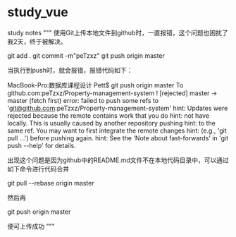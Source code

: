 # study_vue
study notes
"""
使用Git上传本地文件到github时，一直报错，这个问题也困扰了我2天，终于被解决。

git add .
git commit -m"peTzxz"
git push origin master

当执行到push时，就会报错，报错代码如下：

MacBook-Pro:数据库课程设计 Pett$ git push origin master
To github.com:peTzxz/Property-management-system
 ! [rejected]        master -> master (fetch first)
error: failed to push some refs to 'git@github.com:peTzxz/Property-management-system'
hint: Updates were rejected because the remote contains work that you do
hint: not have locally. This is usually caused by another repository pushing
hint: to the same ref. You may want to first integrate the remote changes
hint: (e.g., 'git pull ...') before pushing again.
hint: See the 'Note about fast-forwards' in 'git push --help' for details.

出现这个问题是因为github中的README.md文件不在本地代码目录中，可以通过如下命令进行代码合并

git pull --rebase origin master

然后再

git push origin master

便可上传成功
"""
